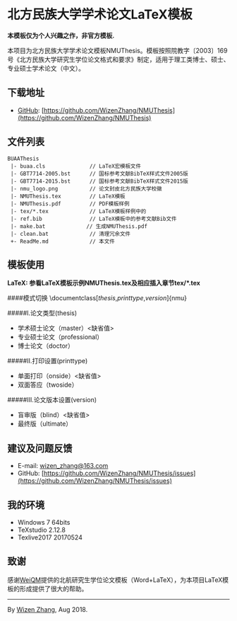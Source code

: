 # 北方民族大学学术论文LaTeX模板

**本模板仅为个人兴趣之作，非官方模板.**

本项目为北方民族大学学术论文模板NMUThesis。模板按照院教字〔2003〕169号《北方民族大学研究生学位论文格式和要求》制定，适用于理工类博士、硕士、专业硕士学术论文（中文）。


## 下载地址

+ [GitHub](https://github.com/WizenZhang/NMUThesis): [https://github.com/WizenZhang/NMUThesis](https://github.com/WizenZhang/NMUThesis)

## 文件列表

```
BUAAThesis
 |- buaa.cls              // LaTeX宏模板文件
 |- GBT7714-2005.bst      // 国标参考文献BibTeX样式文件2005版
 |- GBT7714-2015.bst      // 国标参考文献BibTeX样式文件2015版
 |- nmu_logo.png          // 论文封皮北方民族大学校徽
 |- NMUThesis.tex         // LaTeX模板
 |- NMUThesis.pdf         // PDF模板样例
 |- tex/*.tex             // LaTeX模板样例中的
 |- ref.bib               // LaTeX模板中的参考文献Bib文件
 |- make.bat             // 生成NMUThesis.pdf
 |- clean.bat             // 清理冗余文件
 +- ReadMe.md             // 本文件
```

## 模板使用

**LaTeX: 参看LaTeX模板示例NMUThesis.tex及相应插入章节tex/*.tex**

####模式切换
\documentclass[*thesis*,*printtype*,*version*]{nmu}

#####I.论文类型(thesis)
+ 学术硕士论文（master）<缺省值>
+ 专业硕士论文（professional）
+ 博士论文（doctor）

#####II.打印设置(printtype)

+ 单面打印（onside）<缺省值>
+ 双面答应（twoside）

#####III.论文版本设置(version)
+ 盲审版（blind）<缺省值>
+ 最终版（ultimate）


## 建议及问题反馈

+ E-mail: [wizen_zhang@163.com](wizen_zhang@163.com)
+ GitHub: [https://github.com/WizenZhang/NMUThesis/issues](https://github.com/WizenZhang/NMUThesis/issues)

## 我的环境

+ Windows 7 64bits
+ TeXstudio 2.12.8
+ Texlive2017 20170524

## 致谢

感谢[WeiQM](https://github.com/CheckBoxStudio/BUAAThesis)提供的北航研究生学位论文模板（Word+LaTeX），为本项目LaTeX模板的形成提供了很大的帮助。

***

By [Wizen Zhang](https://github.com/WizenZhang), Aug 2018.